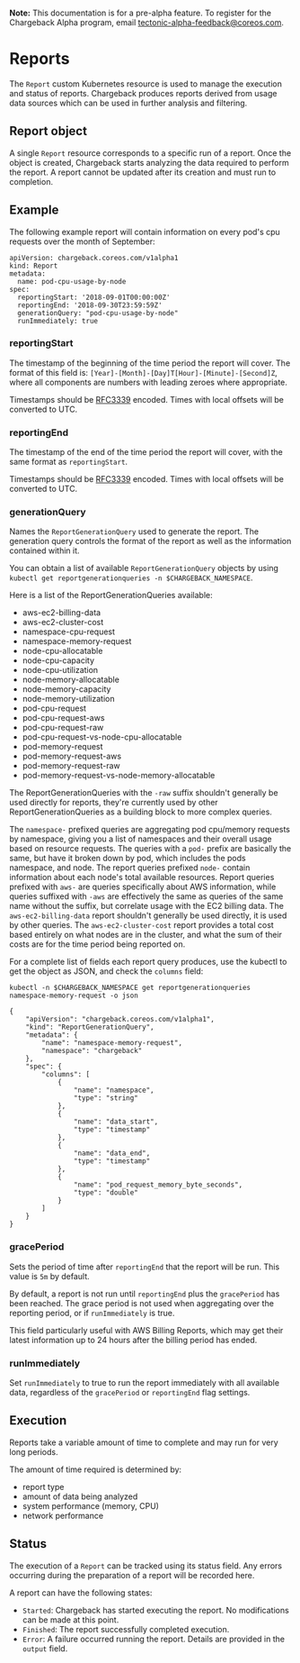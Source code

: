 <br>
<div class="alert alert-info" role="alert">
    <i class="fa fa-exclamation-triangle"></i><b> Note:</b> This documentation is for a pre-alpha feature. To register for the Chargeback Alpha program, email <a href="mailto:tectonic-alpha-feedback@coreos.com">tectonic-alpha-feedback@coreos.com</a>.
</div>

# Reports

The `Report` custom Kubernetes resource is used to manage the execution and status of reports. Chargeback produces reports derived from usage data sources which can be used in further analysis and filtering.

## Report object

A single `Report` resource corresponds to a specific run of a report. Once the object is created, Chargeback starts analyzing the data required to perform the report. A report cannot be updated after its creation and must run to completion.

## Example

The following example report will contain information on every pod's cpu requests over the month of September:

```
apiVersion: chargeback.coreos.com/v1alpha1
kind: Report
metadata:
  name: pod-cpu-usage-by-node
spec:
  reportingStart: '2018-09-01T00:00:00Z'
  reportingEnd: '2018-09-30T23:59:59Z'
  generationQuery: "pod-cpu-usage-by-node"
  runImmediately: true
```

### reportingStart

The timestamp of the beginning of the time period the report will cover. The format of this field is: `[Year]-[Month]-[Day]T[Hour]-[Minute]-[Second]Z`, where all components are numbers with leading zeroes where appropriate.

Timestamps should be [RFC3339][rfc3339] encoded. Times with local offsets will be converted to UTC.

### reportingEnd

The timestamp of the end of the time period the report will cover, with
the same format as `reportingStart`.

Timestamps should be [RFC3339][rfc3339] encoded. Times with local offsets will be converted to UTC.

### generationQuery

Names the `ReportGenerationQuery` used to generate the report. The generation query controls the format of the report as well as the information contained within it.

You can obtain a list of available `ReportGenerationQuery` objects by using `kubectl get reportgenerationqueries -n $CHARGEBACK_NAMESPACE`.

Here is a list of the ReportGenerationQueries available:

- aws-ec2-billing-data
- aws-ec2-cluster-cost
- namespace-cpu-request
- namespace-memory-request
- node-cpu-allocatable
- node-cpu-capacity
- node-cpu-utilization
- node-memory-allocatable
- node-memory-capacity
- node-memory-utilization
- pod-cpu-request
- pod-cpu-request-aws
- pod-cpu-request-raw
- pod-cpu-request-vs-node-cpu-allocatable
- pod-memory-request
- pod-memory-request-aws
- pod-memory-request-raw
- pod-memory-request-vs-node-memory-allocatable

The ReportGenerationQueries with the `-raw` suffix shouldn't generally be used directly for reports, they're currently used by other ReportGenerationQueries as a building block to more complex queries.

The `namespace-` prefixed queries are aggregating pod cpu/memory requests by namespace, giving you a list of namespaces and their overall usage based on resource requests.
The queries with a `pod-` prefix are basically the same, but have it broken down by pod, which includes the pods namespace, and node.
The report queries prefixed `node-` contain information about each node's total available resources.
Report queries prefixed with `aws-` are queries specifically about AWS information, while queries suffixed with `-aws` are effectively the same as queries of the same name without the suffix, but correlate usage with the EC2 billing data.
The `aws-ec2-billing-data` report shouldn't generally be used directly, it is used by other queries. The `aws-ec2-cluster-cost` report provides a total cost based entirely on what nodes are in the cluster, and what the sum of their costs are for the time period being reported on.

For a complete list of fields each report query produces, use the kubectl to get the object as JSON, and check the `columns` field:

```
kubectl -n $CHARGEBACK_NAMESPACE get reportgenerationqueries namespace-memory-request -o json

{
    "apiVersion": "chargeback.coreos.com/v1alpha1",
    "kind": "ReportGenerationQuery",
    "metadata": {
        "name": "namespace-memory-request",
        "namespace": "chargeback"
    },
    "spec": {
        "columns": [
            {
                "name": "namespace",
                "type": "string"
            },
            {
                "name": "data_start",
                "type": "timestamp"
            },
            {
                "name": "data_end",
                "type": "timestamp"
            },
            {
                "name": "pod_request_memory_byte_seconds",
                "type": "double"
            }
        ]
    }
}
```

### gracePeriod

Sets the period of time after `reportingEnd` that the report will be run. This value is `5m` by default.

By default, a report is not run until `reportingEnd` plus the `gracePeriod`
has been reached. The grace period is not used when aggregating over the
reporting period, or if `runImmediately` is true.

This field particularly useful with AWS Billing Reports,
which may get their latest information up to 24 hours after the billing period
has ended.

### runImmediately

Set `runImmediately` to true to run the report immediately with all available data, regardless of the `gracePeriod` or `reportingEnd` flag settings.

## Execution

Reports take a variable amount of time to complete and may run for very long periods.

The amount of time required is determined by:
* report type
* amount of data being analyzed
* system performance (memory, CPU)
* network performance

## Status

The execution of a `Report` can be tracked using its status field. Any errors occurring during the preparation of a report will be recorded here.

A report can have the following states:
* `Started`: Chargeback has started executing the report. No modifications can be made at this point.
* `Finished`: The report successfully completed execution.
* `Error`: A failure occurred running the report. Details are provided in the `output` field.


[rfc3339]: https://tools.ietf.org/html/rfc3339#section-5.8
